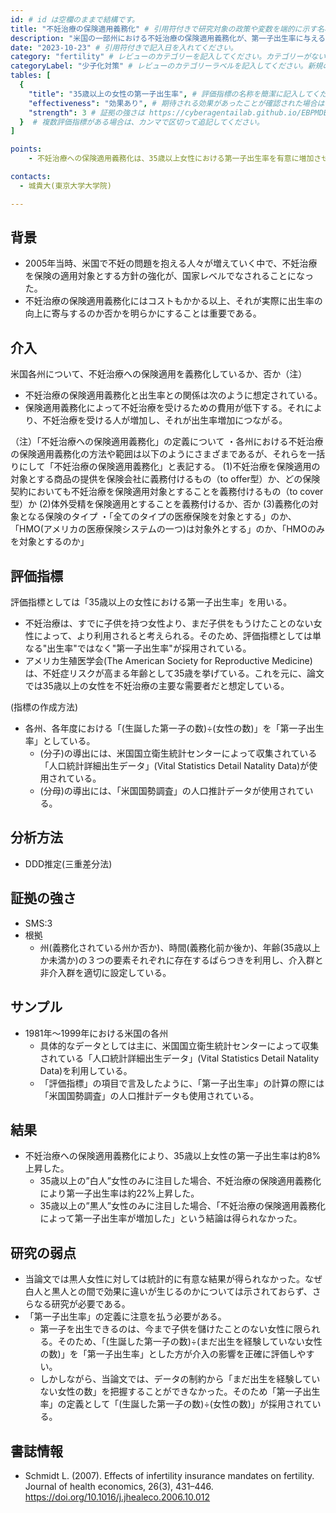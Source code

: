 ```yaml
---
id: # id は空欄のままで結構です。
title: "不妊治療の保険適用義務化" # 引用符付きで研究対象の政策や変数を端的に示す名称を記入してください。
description: "米国の一部州における不妊治療の保険適用義務化が、第一子出生率に与える影響" # 引用符付きで一文以内で政策の簡単な概要を記入してください。
date: "2023-10-23" # 引用符付きで記入日を入れてください。
category: "fertility" # レビューのカテゴリーを記入してください。カテゴリーがない場合は新規で作成してください。その際、カテゴリを端的に示す英単語を選んでください。
categoryLabel: "少子化対策" # レビューのカテゴリーラベルを記入してください。新規の場合はカテゴリを端的に示す名称を選んでください。
tables: [
  {
    "title": "35歳以上の女性の第一子出生率", # 評価指標の名称を簡潔に記入してください。
    "effectiveness": "効果あり", # 期待される効果があったことが確認された場合は"効果あり"、期待される効果がなかったり、逆効果だったことが確認された場合は"効果なし"、状況によって効果があったりなかったりする場合は"ミックス"、検出力不足や研究の不備によって結論が出せない場合は"不明" としてください。
    "strength": 3 # 証拠の強さは https://cyberagentailab.github.io/EBPMDB/sms を参照してください。
  }  # 複数評価指標がある場合は、カンマで区切って追記してください。
]

points:
    - 不妊治療への保険適用義務化は、35歳以上女性における第一子出生率を有意に増加させた(約8%の増加)。

contacts:
  - 城貴大(東京大学大学院)

---
```


## 背景 
- 2005年当時、米国で不妊の問題を抱える人々が増えていく中で、不妊治療を保険の適用対象とする方針の強化が、国家レベルでなされることになった。
- 不妊治療の保険適用義務化にはコストもかかる以上、それが実際に出生率の向上に寄与するのか否かを明らかにすることは重要である。

## 介入
米国各州について、不妊治療への保険適用を義務化しているか、否か（注）
- 不妊治療の保険適用義務化と出生率との関係は次のように想定されている。
- 保険適用義務化によって不妊治療を受けるための費用が低下する。それにより、不妊治療を受ける人が増加し、それが出生率増加につながる。

（注）「不妊治療への保険適用義務化」の定義について
・各州における不妊治療の保険適用義務化の方法や範囲は以下のようにさまざまであるが、それらを一括りにして「不妊治療の保険適用義務化」と表記する。
(1)不妊治療を保険適用の対象とする商品の提供を保険会社に義務付けるもの（to offer型）か、どの保険契約においても不妊治療を保険適用対象とすることを義務付けるもの（to cover型）か
(2)体外受精を保険適用とすることを義務付けるか、否か
(3)義務化の対象となる保険のタイプ
・「全てのタイプの医療保険を対象とする」のか、「HMO(アメリカの医療保険システムの一つ)は対象外とする」のか、「HMOのみを対象とするのか」


## 評価指標
評価指標としては「35歳以上の女性における第一子出生率」を用いる。
- 不妊治療は、すでに子供を持つ女性より、まだ子供をもうけたことのない女性によって、より利用されると考えられる。そのため、評価指標としては単なる"出生率"ではなく"第一子出生率"が採用されている。
- アメリカ生殖医学会(The American Society for Reproductive Medicine)は、不妊症リスクが高まる年齢として35歳を挙げている。これを元に、論文では35歳以上の女性を不妊治療の主要な需要者だと想定している。

(指標の作成方法)
- 各州、各年度における「(生誕した第一子の数)÷(女性の数)」を「第一子出生率」としている。
  - (分子)の導出には、米国国立衛生統計センターによって収集されている「人口統計詳細出生データ」(Vital Statistics Detail Natality Data)が使用されている。
  - (分母)の導出には、「米国国勢調査」の人口推計データが使用されている。

## 分析方法
- DDD推定(三重差分法)

## 証拠の強さ
- SMS:3
- 根拠 
    - 州(義務化されている州か否か)、時間(義務化前か後か)、年齢(35歳以上か未満か)の３つの要素それぞれに存在するばらつきを利用し、介入群と非介入群を適切に設定している。

## サンプル
- 1981年〜1999年における米国の各州
  - 具体的なデータとしては主に、米国国立衛生統計センターによって収集されている「人口統計詳細出生データ」(Vital Statistics Detail Natality Data)を利用している。
  - 「評価指標」の項目で言及したように、「第一子出生率」の計算の際には「米国国勢調査」の人口推計データも使用されている。

## 結果
- 不妊治療への保険適用義務化により、35歳以上女性の第一子出生率は約8%上昇した。
  - 35歳以上の”白人”女性のみに注目した場合、不妊治療の保険適用義務化により第一子出生率は約22%上昇した。
  - 35歳以上の”黒人”女性のみに注目した場合、「不妊治療の保険適用義務化によって第一子出生率が増加した」という結論は得られなかった。


## 研究の弱点
- 当論文では黒人女性に対しては統計的に有意な結果が得られなかった。なぜ白人と黒人との間で効果に違いが生じるのかについては示されておらず、さらなる研究が必要である。
- 「第一子出生率」の定義に注意を払う必要がある。
  - 第一子を出生できるのは、今まで子供を儲けたことのない女性に限られる。そのため、「(生誕した第一子の数)÷(まだ出生を経験していない女性の数)」を「第一子出生率」とした方が介入の影響を正確に評価しやすい。
  - しかしながら、当論文では、データの制約から「まだ出生を経験していない女性の数」を把握することができなかった。そのため「第一子出生率」の定義として「(生誕した第一子の数)÷(女性の数)」が採用されている。

## 書誌情報
- Schmidt L. (2007). Effects of infertility insurance mandates on fertility. Journal of health economics, 26(3), 431–446. https://doi.org/10.1016/j.jhealeco.2006.10.012
